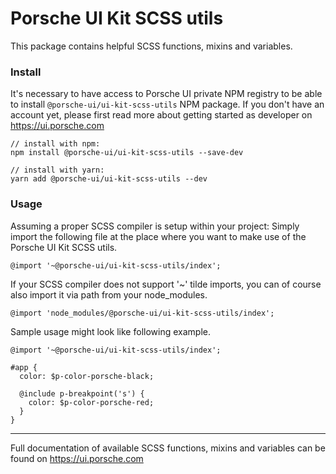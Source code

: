 # Porsche UI Kit SCSS utils
This package contains helpful SCSS functions, mixins and variables.

### Install
It's necessary to have access to Porsche UI private NPM registry to be able to install `@porsche-ui/ui-kit-scss-utils` NPM package. If you don't have an account yet, please first read more about getting started as developer on https://ui.porsche.com

```
// install with npm:
npm install @porsche-ui/ui-kit-scss-utils --save-dev

// install with yarn:
yarn add @porsche-ui/ui-kit-scss-utils --dev
```

### Usage
Assuming a proper SCSS compiler is setup within your project: Simply import the following file 
at the place where you want to make use of the Porsche UI Kit SCSS utils.

```
@import '~@porsche-ui/ui-kit-scss-utils/index';
```

If your SCSS compiler does not support '~' tilde imports, you can of course also import it via
path from your node_modules.

```
@import 'node_modules/@porsche-ui/ui-kit-scss-utils/index';
```

Sample usage might look like following example.

```
@import '~@porsche-ui/ui-kit-scss-utils/index';

#app {
  color: $p-color-porsche-black;
  
  @include p-breakpoint('s') {
    color: $p-color-porsche-red;
  }
}
```

---

Full documentation of available SCSS functions, mixins and variables can be found on https://ui.porsche.com